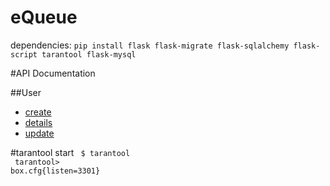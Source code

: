 # eQueue

dependencies:
`pip install flask flask-migrate flask-sqlalchemy flask-script tarantool flask-mysql`


#API Documentation

##User
* [create](./doc/user/create.md)
* [details](./doc/user/details.md)
* [update](./doc/user/update.md)

#tarantool start
<code>
$ tarantool <br />
tarantool> box.cfg{listen=3301}
</code>